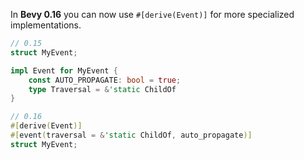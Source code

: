 In **Bevy 0.16** you can now use `#[derive(Event)]` for more specialized implementations. 

```rust
// 0.15
struct MyEvent;

impl Event for MyEvent {
    const AUTO_PROPAGATE: bool = true;
    type Traversal = &'static ChildOf
}

// 0.16
#[derive(Event)]
#[event(traversal = &'static ChildOf, auto_propagate)]
struct MyEvent;
```